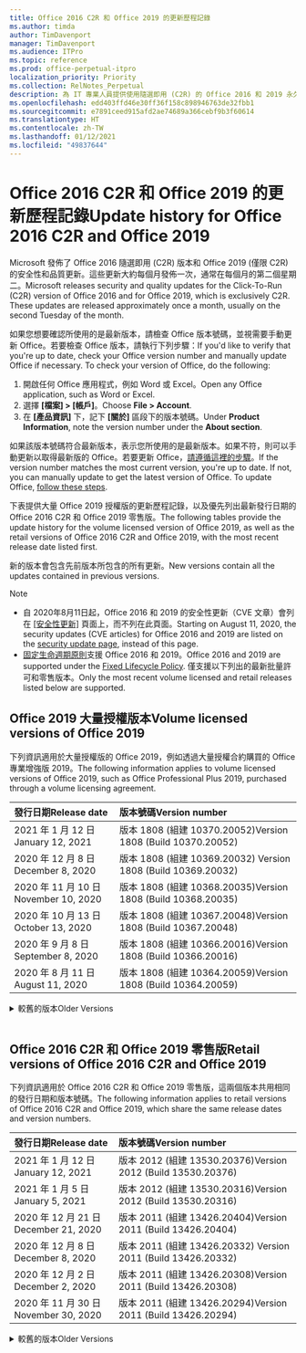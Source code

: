 ```yaml
---
title: Office 2016 C2R 和 Office 2019 的更新歷程記錄
ms.author: timda
author: TimDavenport
manager: TimDavenport
ms.audience: ITPro
ms.topic: reference
ms.prod: office-perpetual-itpro
localization_priority: Priority
ms.collection: RelNotes_Perpetual
description: 為 IT 專業人員提供使用隨選即用 (C2R) 的 Office 2016 和 2019 永久版本的更新歷程記錄
ms.openlocfilehash: edd403ffd46e30ff36f158c898946763de32fbb1
ms.sourcegitcommit: e7891ceed915afd2ae74689a366cebf9b3f60614
ms.translationtype: HT
ms.contentlocale: zh-TW
ms.lasthandoff: 01/12/2021
ms.locfileid: "49837644"
---
```

# <a name="update-history-for-office-2016-c2r-and-office-2019"></a><span data-ttu-id="ecbd6-103">Office 2016 C2R 和 Office 2019 的更新歷程記錄</span><span class="sxs-lookup"><span data-stu-id="ecbd6-103">Update history for Office 2016 C2R and Office 2019</span></span>

<span data-ttu-id="ecbd6-p101">Microsoft 發佈了 Office 2016 隨選即用 (C2R) 版本和 Office 2019 (僅限 C2R) 的安全性和品質更新。這些更新大約每個月發佈一次，通常在每個月的第二個星期二。</span><span class="sxs-lookup"><span data-stu-id="ecbd6-p101">Microsoft releases security and quality updates for the Click-To-Run (C2R) version of Office 2016 and for Office 2019, which is exclusively C2R. These updates are released approximately once a month, usually on the second Tuesday of the month.</span></span>

<span data-ttu-id="ecbd6-p102">如果您想要確認所使用的是最新版本，請檢查 Office 版本號碼，並視需要手動更新 Office。若要檢查 Office 版本，請執行下列步驟：</span><span class="sxs-lookup"><span data-stu-id="ecbd6-p102">If you'd like to verify that you're up to date, check your Office version number and manually update Office if necessary. To check your version of Office, do the following:</span></span>

  1.    <span data-ttu-id="ecbd6-108">開啟任何 Office 應用程式，例如 Word 或 Excel。</span><span class="sxs-lookup"><span data-stu-id="ecbd6-108">Open any Office application, such as Word or Excel.</span></span>
  2.    <span data-ttu-id="ecbd6-109">選擇 **[檔案] > [帳戶]**。</span><span class="sxs-lookup"><span data-stu-id="ecbd6-109">Choose **File > Account**.</span></span>
  3.    <span data-ttu-id="ecbd6-110">在 **[產品資訊]** 下，記下 **[關於]** 區段下的版本號碼。</span><span class="sxs-lookup"><span data-stu-id="ecbd6-110">Under **Product Information**, note the version number under the **About section**.</span></span>

<span data-ttu-id="ecbd6-p103">如果該版本號碼符合最新版本，表示您所使用的是最新版本。如果不符，則可以手動更新以取得最新版的 Office。若要更新 Office，[請遵循這裡的步驟](https://support.office.com/article/2ab296f3-7f03-43a2-8e50-46de917611c5)。</span><span class="sxs-lookup"><span data-stu-id="ecbd6-p103">If the version number matches the most current version, you're up to date. If not, you can manually update to get the latest version of Office. To update Office, [follow these steps](https://support.office.com/article/2ab296f3-7f03-43a2-8e50-46de917611c5).</span></span>


<span data-ttu-id="ecbd6-114">下表提供大量 Office 2019 授權版的更新歷程記錄，以及優先列出最新發行日期的 Office 2016 C2R 和 Office 2019 零售版。</span><span class="sxs-lookup"><span data-stu-id="ecbd6-114">The following tables provide the update history for the volume licensed version of Office 2019, as well as the retail versions of Office 2016 C2R and Office 2019, with the most recent release date listed first.</span></span>

<span data-ttu-id="ecbd6-115">新的版本會包含先前版本所包含的所有更新。</span><span class="sxs-lookup"><span data-stu-id="ecbd6-115">New versions contain all the updates contained in previous versions.</span></span>


 > [!NOTE]
> - <span data-ttu-id="ecbd6-116">自 2020年8月11日起，Office 2016 和 2019 的安全性更新（CVE 文章）會列在 [[安全性更新]](https://docs.microsoft.com/officeupdates/microsoft365-apps-security-updates) 頁面上，而不列在此頁面。</span><span class="sxs-lookup"><span data-stu-id="ecbd6-116">Starting on August 11, 2020, the security updates (CVE articles) for Office 2016 and 2019 are listed on the [security update page](https://docs.microsoft.com/officeupdates/microsoft365-apps-security-updates), instead of this page.</span></span> 
> - <span data-ttu-id="ecbd6-117">[固定生命週期原則](https://docs.microsoft.com/lifecycle/policies/fixed)支援 Office 2016 和 2019。</span><span class="sxs-lookup"><span data-stu-id="ecbd6-117">Office 2016 and 2019 are supported under the [Fixed Lifecycle Policy](https://docs.microsoft.com/lifecycle/policies/fixed).</span></span> <span data-ttu-id="ecbd6-118">僅支援以下列出的最新批量許可和零售版本。</span><span class="sxs-lookup"><span data-stu-id="ecbd6-118">Only the most recent volume licensed and retail releases listed below are supported.</span></span>


## <a name="volume-licensed-versions-of-office-2019"></a><span data-ttu-id="ecbd6-119">Office 2019 大量授權版本</span><span class="sxs-lookup"><span data-stu-id="ecbd6-119">Volume licensed versions of Office 2019</span></span>
<span data-ttu-id="ecbd6-120">下列資訊適用於大量授權版的 Office 2019，例如透過大量授權合約購買的 Office 專業增強版 2019。</span><span class="sxs-lookup"><span data-stu-id="ecbd6-120">The following information applies to volume licensed versions of Office 2019, such as Office Professional Plus 2019, purchased through a volume licensing agreement.</span></span>

[//]: # (DO NOT REMOVE VL TABLE START)


|<span data-ttu-id="ecbd6-122">**發行日期**</span><span class="sxs-lookup"><span data-stu-id="ecbd6-122">**Release date**</span></span>|<span data-ttu-id="ecbd6-123">**版本號碼**</span><span class="sxs-lookup"><span data-stu-id="ecbd6-123">**Version number**</span></span>|
|:-----|:-----|
|<span data-ttu-id="ecbd6-124">2021 年 1 月 12 日</span><span class="sxs-lookup"><span data-stu-id="ecbd6-124">January 12, 2021</span></span>|<span data-ttu-id="ecbd6-125">版本 1808 (組建 10370.20052)</span><span class="sxs-lookup"><span data-stu-id="ecbd6-125">Version 1808 (Build 10370.20052)</span></span>|
|<span data-ttu-id="ecbd6-126">2020 年 12 月 8 日</span><span class="sxs-lookup"><span data-stu-id="ecbd6-126">December 8, 2020</span></span>|<span data-ttu-id="ecbd6-127">版本 1808 (組建 10369.20032) </span><span class="sxs-lookup"><span data-stu-id="ecbd6-127">Version 1808 (Build 10369.20032)</span></span>|
|<span data-ttu-id="ecbd6-128">2020 年 11 月 10 日</span><span class="sxs-lookup"><span data-stu-id="ecbd6-128">November 10, 2020</span></span>|<span data-ttu-id="ecbd6-129">版本 1808 (組建 10368.20035)</span><span class="sxs-lookup"><span data-stu-id="ecbd6-129">Version 1808 (Build 10368.20035)</span></span>|
|<span data-ttu-id="ecbd6-130">2020 年 10 月 13 日</span><span class="sxs-lookup"><span data-stu-id="ecbd6-130">October 13, 2020</span></span>|<span data-ttu-id="ecbd6-131">版本 1808 (組建 10367.20048)</span><span class="sxs-lookup"><span data-stu-id="ecbd6-131">Version 1808 (Build 10367.20048)</span></span>|
|<span data-ttu-id="ecbd6-132">2020 年 9 月 8 日</span><span class="sxs-lookup"><span data-stu-id="ecbd6-132">September 8, 2020</span></span>|<span data-ttu-id="ecbd6-133">版本 1808 (組建 10366.20016)</span><span class="sxs-lookup"><span data-stu-id="ecbd6-133">Version 1808 (Build 10366.20016)</span></span>|
|<span data-ttu-id="ecbd6-134">2020 年 8 月 11 日</span><span class="sxs-lookup"><span data-stu-id="ecbd6-134">August 11, 2020</span></span>|<span data-ttu-id="ecbd6-135">版本 1808 (組建 10364.20059)</span><span class="sxs-lookup"><span data-stu-id="ecbd6-135">Version 1808 (Build 10364.20059)</span></span>|


[//]: # (DO NOT REMOVE VL TABLE END)

<details>
<summary><span data-ttu-id="ecbd6-137">較舊的版本</span><span class="sxs-lookup"><span data-stu-id="ecbd6-137">Older Versions</span></span></summary>
 

[//]: # (DO NOT REMOVE VL OLD TABLE START)


|<span data-ttu-id="ecbd6-139">**發行日期**</span><span class="sxs-lookup"><span data-stu-id="ecbd6-139">**Release date**</span></span>|<span data-ttu-id="ecbd6-140">**版本號碼**</span><span class="sxs-lookup"><span data-stu-id="ecbd6-140">**Version number**</span></span>|
|:-----|:-----|
|<span data-ttu-id="ecbd6-141">2020 年 7 月 14 日</span><span class="sxs-lookup"><span data-stu-id="ecbd6-141">July 14, 2020</span></span>   |<span data-ttu-id="ecbd6-142">版本 1808 (組建 10363.20015)</span><span class="sxs-lookup"><span data-stu-id="ecbd6-142">Version 1808 (Build 10363.20015)</span></span>  |
|<span data-ttu-id="ecbd6-143">2020 年 6 月 9 日</span><span class="sxs-lookup"><span data-stu-id="ecbd6-143">June 9, 2020</span></span>   |<span data-ttu-id="ecbd6-144">版本 1808 (組建 10361.20002)</span><span class="sxs-lookup"><span data-stu-id="ecbd6-144">Version 1808 (Build 10361.20002)</span></span>  |
|<span data-ttu-id="ecbd6-145">2020 年 5 月 12 日</span><span class="sxs-lookup"><span data-stu-id="ecbd6-145">May 12, 2020</span></span>   |<span data-ttu-id="ecbd6-146">版本 1808 (組建 10359.20023)</span><span class="sxs-lookup"><span data-stu-id="ecbd6-146">Version 1808 (Build 10359.20023)</span></span>  |
|<span data-ttu-id="ecbd6-147">2020 年 4 月 14 日</span><span class="sxs-lookup"><span data-stu-id="ecbd6-147">April 14, 2020</span></span>   |<span data-ttu-id="ecbd6-148">版本 1808 (組建 10358.20061)</span><span class="sxs-lookup"><span data-stu-id="ecbd6-148">Version 1808 (Build 10358.20061)</span></span>  |
|<span data-ttu-id="ecbd6-149">2020 年 3 月 10 日</span><span class="sxs-lookup"><span data-stu-id="ecbd6-149">March 10, 2020</span></span>   |<span data-ttu-id="ecbd6-150">版本 1808 (組建 10357.20081)</span><span class="sxs-lookup"><span data-stu-id="ecbd6-150">Version 1808 (Build 10357.20081)</span></span>  |
|<span data-ttu-id="ecbd6-151">2020 年 2 月 11 日</span><span class="sxs-lookup"><span data-stu-id="ecbd6-151">February 11, 2020</span></span>   |<span data-ttu-id="ecbd6-152">版本 1808 (組建 10356.20006)</span><span class="sxs-lookup"><span data-stu-id="ecbd6-152">Version 1808 (Build 10356.20006)</span></span>  |


[//]: # (DO NOT REMOVE VL OLD TABLE END)

</details>


<br/>

## <a name="retail-versions-of-office-2016-c2r-and-office-2019"></a><span data-ttu-id="ecbd6-154">Office 2016 C2R 和 Office 2019 零售版</span><span class="sxs-lookup"><span data-stu-id="ecbd6-154">Retail versions of Office 2016 C2R and Office 2019</span></span>
<span data-ttu-id="ecbd6-155">下列資訊適用於 Office 2016 C2R 和 Office 2019 零售版，這兩個版本共用相同的發行日期和版本號碼。</span><span class="sxs-lookup"><span data-stu-id="ecbd6-155">The following information applies to retail versions of Office 2016 C2R and Office 2019, which share the same release dates and version numbers.</span></span>

[//]: # (DO NOT REMOVE RETAIL TABLE START)


|<span data-ttu-id="ecbd6-157">**發行日期**</span><span class="sxs-lookup"><span data-stu-id="ecbd6-157">**Release date**</span></span>|<span data-ttu-id="ecbd6-158">**版本號碼**</span><span class="sxs-lookup"><span data-stu-id="ecbd6-158">**Version number**</span></span>|
|:-----|:-----|
|<span data-ttu-id="ecbd6-159">2021 年 1 月 12 日</span><span class="sxs-lookup"><span data-stu-id="ecbd6-159">January 12, 2021</span></span>|<span data-ttu-id="ecbd6-160">版本 2012 (組建 13530.20376)</span><span class="sxs-lookup"><span data-stu-id="ecbd6-160">Version 2012 (Build 13530.20376)</span></span>|
|<span data-ttu-id="ecbd6-161">2021 年 1 月 5 日</span><span class="sxs-lookup"><span data-stu-id="ecbd6-161">January 5, 2021</span></span>|<span data-ttu-id="ecbd6-162">版本 2012 (組建 13530.20316)</span><span class="sxs-lookup"><span data-stu-id="ecbd6-162">Version 2012 (Build 13530.20316)</span></span>|
|<span data-ttu-id="ecbd6-163">2020 年 12 月 21 日</span><span class="sxs-lookup"><span data-stu-id="ecbd6-163">December 21, 2020</span></span>|<span data-ttu-id="ecbd6-164">版本 2011 (組建 13426.20404)</span><span class="sxs-lookup"><span data-stu-id="ecbd6-164">Version 2011 (Build 13426.20404)</span></span>|
|<span data-ttu-id="ecbd6-165">2020 年 12 月 8 日</span><span class="sxs-lookup"><span data-stu-id="ecbd6-165">December 8, 2020</span></span>|<span data-ttu-id="ecbd6-166">版本 2011 (組建 13426.20332) </span><span class="sxs-lookup"><span data-stu-id="ecbd6-166">Version 2011 (Build 13426.20332)</span></span>|
|<span data-ttu-id="ecbd6-167">2020 年 12 月 2 日</span><span class="sxs-lookup"><span data-stu-id="ecbd6-167">December 2, 2020</span></span>|<span data-ttu-id="ecbd6-168">版本 2011 (組建 13426.20308)</span><span class="sxs-lookup"><span data-stu-id="ecbd6-168">Version 2011 (Build 13426.20308)</span></span>|
|<span data-ttu-id="ecbd6-169">2020 年 11 月 30 日</span><span class="sxs-lookup"><span data-stu-id="ecbd6-169">November 30, 2020</span></span>|<span data-ttu-id="ecbd6-170">版本 2011 (組建 13426.20294)</span><span class="sxs-lookup"><span data-stu-id="ecbd6-170">Version 2011 (Build 13426.20294)</span></span>|


[//]: # (DO NOT REMOVE RETAIL TABLE END)

<details>
<summary><span data-ttu-id="ecbd6-172">較舊的版本</span><span class="sxs-lookup"><span data-stu-id="ecbd6-172">Older Versions</span></span></summary>
 

[//]: # (DO NOT REMOVE RETAIL OLD TABLE START)


|<span data-ttu-id="ecbd6-174">**發行日期**</span><span class="sxs-lookup"><span data-stu-id="ecbd6-174">**Release date**</span></span>|<span data-ttu-id="ecbd6-175">**版本號碼**</span><span class="sxs-lookup"><span data-stu-id="ecbd6-175">**Version number**</span></span>|
|:-----|:-----|
|<span data-ttu-id="ecbd6-176">2020 年 11 月 23 日</span><span class="sxs-lookup"><span data-stu-id="ecbd6-176">November 23, 2020</span></span>|<span data-ttu-id="ecbd6-177">版本 2011 (組建 13426.20274)</span><span class="sxs-lookup"><span data-stu-id="ecbd6-177">Version 2011 (Build 13426.20274)</span></span>|
|<span data-ttu-id="ecbd6-178">2020 年 11 月 17 日</span><span class="sxs-lookup"><span data-stu-id="ecbd6-178">November 17, 2020</span></span>|<span data-ttu-id="ecbd6-179">版本 2010 (組建 13328.20408)</span><span class="sxs-lookup"><span data-stu-id="ecbd6-179">Version 2010 (Build 13328.20408)</span></span>|
|<span data-ttu-id="ecbd6-180">2020 年 11 月 10 日</span><span class="sxs-lookup"><span data-stu-id="ecbd6-180">November 10, 2020</span></span>|<span data-ttu-id="ecbd6-181">版本 2010 (組建 13328.20356)</span><span class="sxs-lookup"><span data-stu-id="ecbd6-181">Version 2010 (Build 13328.20356)</span></span>|
|<span data-ttu-id="ecbd6-182">2020 年 10 月 27 日</span><span class="sxs-lookup"><span data-stu-id="ecbd6-182">October 27, 2020</span></span>|<span data-ttu-id="ecbd6-183">版本 2010 (組建 13328.20292)</span><span class="sxs-lookup"><span data-stu-id="ecbd6-183">Version 2010 (Build 13328.20292)</span></span>|
|<span data-ttu-id="ecbd6-184">2020 年 10 月 21 日</span><span class="sxs-lookup"><span data-stu-id="ecbd6-184">October 21, 2020</span></span>|<span data-ttu-id="ecbd6-185">版本 2009 (組建 13231.20418)</span><span class="sxs-lookup"><span data-stu-id="ecbd6-185">Version 2009 (Build 13231.20418)</span></span>|
|<span data-ttu-id="ecbd6-186">2020 年 10 月 13 日</span><span class="sxs-lookup"><span data-stu-id="ecbd6-186">October 13, 2020</span></span>|<span data-ttu-id="ecbd6-187">版本 2009 (組建 13231.20390)</span><span class="sxs-lookup"><span data-stu-id="ecbd6-187">Version 2009 (Build 13231.20390)</span></span>|
|<span data-ttu-id="ecbd6-188">2020 年 10 月 8 日</span><span class="sxs-lookup"><span data-stu-id="ecbd6-188">October 8, 2020</span></span>|<span data-ttu-id="ecbd6-189">版本 2009 (組建 13231.20368)</span><span class="sxs-lookup"><span data-stu-id="ecbd6-189">Version 2009 (Build 13231.20368)</span></span>|
|<span data-ttu-id="ecbd6-190">2020 年 9 月 28 日</span><span class="sxs-lookup"><span data-stu-id="ecbd6-190">September 28, 2020</span></span>|<span data-ttu-id="ecbd6-191">版本 2009 (組建 13231.20262)</span><span class="sxs-lookup"><span data-stu-id="ecbd6-191">Version 2009 (Build 13231.20262)</span></span>|
|<span data-ttu-id="ecbd6-192">2020 年 9 月 22 日</span><span class="sxs-lookup"><span data-stu-id="ecbd6-192">September 22, 2020</span></span>|<span data-ttu-id="ecbd6-193">版本 2008 (組建 13127.20508)</span><span class="sxs-lookup"><span data-stu-id="ecbd6-193">Version 2008 (Build 13127.20508)</span></span>|
|<span data-ttu-id="ecbd6-194">2020 年 9 月 9 日</span><span class="sxs-lookup"><span data-stu-id="ecbd6-194">September 9, 2020</span></span>|<span data-ttu-id="ecbd6-195">版本 2008 (組建 13127.20408)</span><span class="sxs-lookup"><span data-stu-id="ecbd6-195">Version 2008 (Build 13127.20408)</span></span>|
|<span data-ttu-id="ecbd6-196">2020 年 8 月 31 日</span><span class="sxs-lookup"><span data-stu-id="ecbd6-196">August 31, 2020</span></span>|<span data-ttu-id="ecbd6-197">版本 2008 (組建 13127.20296)</span><span class="sxs-lookup"><span data-stu-id="ecbd6-197">Version 2008 (Build 13127.20296)</span></span>|
|<span data-ttu-id="ecbd6-198">2020 年 8 月 25 日</span><span class="sxs-lookup"><span data-stu-id="ecbd6-198">August 25, 2020</span></span>|<span data-ttu-id="ecbd6-199">版本 2007 (組建 13029.20460)</span><span class="sxs-lookup"><span data-stu-id="ecbd6-199">Version 2007 (Build 13029.20460)</span></span>|
|<span data-ttu-id="ecbd6-200">2020 年 8 月 11 日</span><span class="sxs-lookup"><span data-stu-id="ecbd6-200">August 11, 2020</span></span>|<span data-ttu-id="ecbd6-201">版本 2007 (組建 13029.20344)</span><span class="sxs-lookup"><span data-stu-id="ecbd6-201">Version 2007 (Build 13029.20344)</span></span>|
|<span data-ttu-id="ecbd6-202">2020 年 7 月 30 日</span><span class="sxs-lookup"><span data-stu-id="ecbd6-202">July 30, 2020</span></span>|<span data-ttu-id="ecbd6-203">版本 2007 (組建 13029.20308)</span><span class="sxs-lookup"><span data-stu-id="ecbd6-203">Version 2007 (Build 13029.20308)</span></span>  |
|<span data-ttu-id="ecbd6-204">2020 年 7 月 28 日</span><span class="sxs-lookup"><span data-stu-id="ecbd6-204">July 28, 2020</span></span>|<span data-ttu-id="ecbd6-205">版本 2006 (組建 13001.20498)</span><span class="sxs-lookup"><span data-stu-id="ecbd6-205">Version 2006 (Build 13001.20498)</span></span>  |
|<span data-ttu-id="ecbd6-206">2020 年 7 月 14 日</span><span class="sxs-lookup"><span data-stu-id="ecbd6-206">July 14, 2020</span></span>|<span data-ttu-id="ecbd6-207">版本 2006 (組建13001.20384)</span><span class="sxs-lookup"><span data-stu-id="ecbd6-207">Version 2006 (Build 13001.20384)</span></span>  |
|<span data-ttu-id="ecbd6-208">2020 年 6 月 30 日</span><span class="sxs-lookup"><span data-stu-id="ecbd6-208">June 30, 2020</span></span>|<span data-ttu-id="ecbd6-209">版本 2006 (組建 13001.20266)</span><span class="sxs-lookup"><span data-stu-id="ecbd6-209">Version 2006 (Build 13001.20266)</span></span>  |
|<span data-ttu-id="ecbd6-210">2020 年 6 月 24 日</span><span class="sxs-lookup"><span data-stu-id="ecbd6-210">June 24, 2020</span></span>|<span data-ttu-id="ecbd6-211">版本 2005 (組建 12827.20470)</span><span class="sxs-lookup"><span data-stu-id="ecbd6-211">Version 2005 (Build 12827.20470)</span></span>  |
|<span data-ttu-id="ecbd6-212">2020 年 6 月 9 日</span><span class="sxs-lookup"><span data-stu-id="ecbd6-212">June 9, 2020</span></span>|<span data-ttu-id="ecbd6-213">版本 2005 (組建 12827.20336)</span><span class="sxs-lookup"><span data-stu-id="ecbd6-213">Version 2005 (Build 12827.20336)</span></span>  |
|<span data-ttu-id="ecbd6-214">2020 年 6 月 2 日</span><span class="sxs-lookup"><span data-stu-id="ecbd6-214">June 2, 2020</span></span>|<span data-ttu-id="ecbd6-215">版本 2005 (組建 12827.20268)</span><span class="sxs-lookup"><span data-stu-id="ecbd6-215">Version 2005 (Build 12827.20268)</span></span>  |
|<span data-ttu-id="ecbd6-216">2020 年 5 月 21 日</span><span class="sxs-lookup"><span data-stu-id="ecbd6-216">May 21, 2020</span></span>|<span data-ttu-id="ecbd6-217">版本 2004 (組建 12730.20352)</span><span class="sxs-lookup"><span data-stu-id="ecbd6-217">Version 2004 (Build 12730.20352)</span></span>  |
|<span data-ttu-id="ecbd6-218">2020 年 5 月 12 日</span><span class="sxs-lookup"><span data-stu-id="ecbd6-218">May 12, 2020</span></span>|<span data-ttu-id="ecbd6-219">版本 2004 (組建 12730.20270)</span><span class="sxs-lookup"><span data-stu-id="ecbd6-219">Version 2004 (Build 12730.20270)</span></span>  |
|<span data-ttu-id="ecbd6-220">2020 年 5 月 4 日</span><span class="sxs-lookup"><span data-stu-id="ecbd6-220">May 4, 2020</span></span>|<span data-ttu-id="ecbd6-221">版本 2004 (組建 12730.20250)</span><span class="sxs-lookup"><span data-stu-id="ecbd6-221">Version 2004 (Build 12730.20250)</span></span>  |
|<span data-ttu-id="ecbd6-222">2020 年 4 月 29 日</span><span class="sxs-lookup"><span data-stu-id="ecbd6-222">April 29, 2020</span></span>|<span data-ttu-id="ecbd6-223">版本 2004 (組建 12730.20236)</span><span class="sxs-lookup"><span data-stu-id="ecbd6-223">Version 2004 (Build 12730.20236)</span></span>  |
|<span data-ttu-id="ecbd6-224">2020 年 4 月 15 日</span><span class="sxs-lookup"><span data-stu-id="ecbd6-224">April 15, 2020</span></span>|<span data-ttu-id="ecbd6-225">版本 2003 (組建 12624.20466)</span><span class="sxs-lookup"><span data-stu-id="ecbd6-225">Version 2003 (Build 12624.20466)</span></span>  |
|<span data-ttu-id="ecbd6-226">2020 年 4 月 14 日</span><span class="sxs-lookup"><span data-stu-id="ecbd6-226">April 14, 2020</span></span>|<span data-ttu-id="ecbd6-227">版本 2003 (組建 12624.20442)</span><span class="sxs-lookup"><span data-stu-id="ecbd6-227">Version 2003 (Build 12624.20442)</span></span>  |
|<span data-ttu-id="ecbd6-228">2020 年 3 月 31 日</span><span class="sxs-lookup"><span data-stu-id="ecbd6-228">March 31, 2020</span></span>|<span data-ttu-id="ecbd6-229">版本 2003 (組建 12624.20382)</span><span class="sxs-lookup"><span data-stu-id="ecbd6-229">Version 2003 (Build 12624.20382)</span></span>  |
|<span data-ttu-id="ecbd6-230">2020 年 3 月 25 日</span><span class="sxs-lookup"><span data-stu-id="ecbd6-230">March 25, 2020</span></span>|<span data-ttu-id="ecbd6-231">版本 2003 (組建 12624.20320)</span><span class="sxs-lookup"><span data-stu-id="ecbd6-231">Version 2003 (Build 12624.20320)</span></span>  |
|<span data-ttu-id="ecbd6-232">2020 年 3 月 10 日</span><span class="sxs-lookup"><span data-stu-id="ecbd6-232">March 10, 2020</span></span>|<span data-ttu-id="ecbd6-233">版本 2002 (組建 12527.20278)</span><span class="sxs-lookup"><span data-stu-id="ecbd6-233">Version 2002 (Build 12527.20278)</span></span>  |
|<span data-ttu-id="ecbd6-234">2020 年 3 月 1 日</span><span class="sxs-lookup"><span data-stu-id="ecbd6-234">March 1, 2020</span></span>   |<span data-ttu-id="ecbd6-235">版本 2002 (組建 12527.20242)</span><span class="sxs-lookup"><span data-stu-id="ecbd6-235">Version 2002 (Build 12527.20242)</span></span>  |


[//]: # (DO NOT REMOVE RETAIL OLD TABLE END)


</details>






